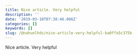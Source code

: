 ```yaml
---
title: Nice article. Very helpful
description: ''
date: '2019-03-10T07:38:46.086Z'
categories: []
keywords: []
slug: /@nahuelhds/nice-article-very-helpful-ba0ffa5c375b
---
```


Nice article. Very helpful